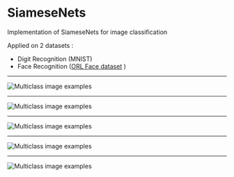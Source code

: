 # SiameseNets
Implementation of SiameseNets for image classification 

Applied on 2 datasets :
- Digit Recognition (MNIST)
- Face Recognition ([ORL Face dataset](https://www.cl.cam.ac.uk/research/dtg/attarchive/facedatabase.html) )


***
![Multiclass image examples](https://i.ibb.co/HCpCT19/Webp-net-resizeimage.png)
***
![Multiclass image examples](https://i.ibb.co/X4ywGPZ/Webp-net-resizeimage-1.png)
***
![Multiclass image examples](https://i.ibb.co/HLyFPcG/Webp-net-resizeimage-2.png)
***
![Multiclass image examples](https://i.ibb.co/GsBB9xw/Webp-net-resizeimage-3.png)
***
![Multiclass image examples](https://i.ibb.co/GVZJVQB/Webp-net-resizeimage-4.png)





